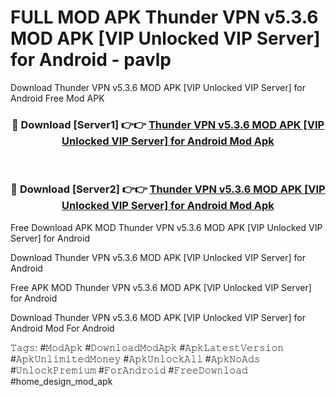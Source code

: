 # FULL MOD APK Thunder VPN v5.3.6 MOD APK [VIP Unlocked VIP Server] for Android - pavlp
Download Thunder VPN v5.3.6 MOD APK [VIP Unlocked VIP Server] for Android Free Mod APK

<div align="center">
<h3>🔴 Download [Server1] 👉👉 <a href="https://apk-comot.site?title=Thunder_VPN_v5.3.6_MOD_APK_[VIP_Unlocked_VIP_Server]_for_Android">Thunder VPN v5.3.6 MOD APK [VIP Unlocked VIP Server] for Android Mod Apk</a></h3><br>

<h3>🔴 Download [Server2] 👉👉 <a href="https://apk-comot.site?title=Thunder_VPN_v5.3.6_MOD_APK_[VIP_Unlocked_VIP_Server]_for_Android">Thunder VPN v5.3.6 MOD APK [VIP Unlocked VIP Server] for Android Mod Apk</a></h3>
</div>


Free Download APK MOD Thunder VPN v5.3.6 MOD APK [VIP Unlocked VIP Server] for Android

Download Thunder VPN v5.3.6 MOD APK [VIP Unlocked VIP Server] for Android 

Free APK MOD Thunder VPN v5.3.6 MOD APK [VIP Unlocked VIP Server] for Android 

Download Thunder VPN v5.3.6 MOD APK [VIP Unlocked VIP Server] for Android Mod For Android

𝚃𝚊𝚐𝚜: #𝙼𝚘𝚍𝙰𝚙𝚔 #𝙳𝚘𝚠𝚗𝚕𝚘𝚊𝚍𝙼𝚘𝚍𝙰𝚙𝚔 #𝙰𝚙𝚔𝙻𝚊𝚝𝚎𝚜𝚝𝚅𝚎𝚛𝚜𝚒𝚘𝚗 #𝙰𝚙𝚔𝚄𝚗𝚕𝚒𝚖𝚒𝚝𝚎𝚍𝙼𝚘𝚗𝚎𝚢 #𝙰𝚙𝚔𝚄𝚗𝚕𝚘𝚌𝚔𝙰𝚕𝚕 #𝙰𝚙𝚔𝙽𝚘𝙰𝚍𝚜 #𝚄𝚗𝚕𝚘𝚌𝚔𝙿𝚛𝚎𝚖𝚒𝚞𝚖 #𝙵𝚘𝚛𝙰𝚗𝚍𝚛𝚘𝚒𝚍 #𝙵𝚛𝚎𝚎𝙳𝚘𝚠𝚗𝚕𝚘𝚊𝚍 #home_design_mod_apk
